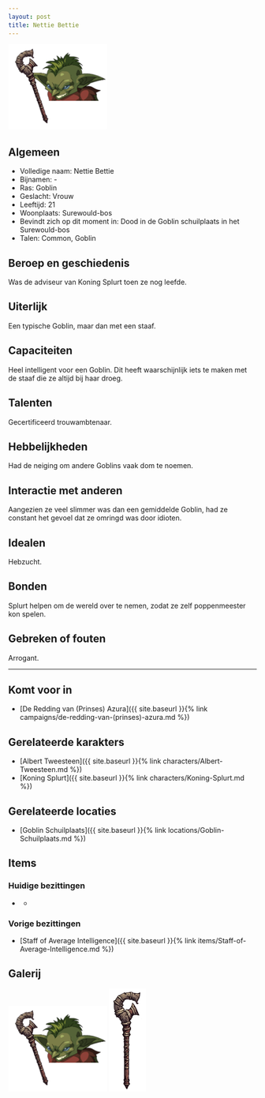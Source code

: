 ```yaml
---
layout: post
title: Nettie Bettie
---
```


<img src="../images/Nettie Bettie.png" alt="Nettie Bettie" width=200>

## Algemeen
* Volledige naam: Nettie Bettie
* Bijnamen: -
* Ras: Goblin
* Geslacht: Vrouw
* Leeftijd: 21
* Woonplaats: Surewould-bos
* Bevindt zich op dit moment in: Dood in de Goblin schuilplaats in het Surewould-bos
* Talen: Common, Goblin

## Beroep en geschiedenis
Was de adviseur van Koning Splurt toen ze nog leefde.

## Uiterlijk
Een typische Goblin, maar dan met een staaf.

## Capaciteiten
Heel intelligent voor een Goblin. Dit heeft waarschijnlijk iets te maken met de staaf die ze altijd bij haar droeg.

## Talenten
Gecertificeerd trouwambtenaar. 

## Hebbelijkheden
Had de neiging om andere Goblins vaak dom te noemen.

## Interactie met anderen
Aangezien ze veel slimmer was dan een gemiddelde Goblin, had ze constant het gevoel dat ze omringd was door idioten.

## Idealen
Hebzucht.

## Bonden
Splurt helpen om de wereld over te nemen, zodat ze zelf poppenmeester kon spelen.

## Gebreken of fouten
Arrogant.

---

## Komt voor in
* [De Redding van (Prinses) Azura]({{ site.baseurl }}{% link campaigns/de-redding-van-(prinses)-azura.md %})

## Gerelateerde karakters
* [Albert Tweesteen]({{ site.baseurl }}{% link characters/Albert-Tweesteen.md %})
* [Koning Splurt]({{ site.baseurl }}{% link characters/Koning-Splurt.md %})

## Gerelateerde locaties
* [Goblin Schuilplaats]({{ site.baseurl }}{% link locations/Goblin-Schuilplaats.md %})

## Items

### Huidige bezittingen
* -

### Vorige bezittingen
* [Staff of Average Intelligence]({{ site.baseurl }}{% link items/Staff-of-Average-Intelligence.md %})

## Galerij
<img src="../images/Nettie Bettie.png" alt="Nettie Bettie" width=200>


<img src="../images/Staff of Normal Intelligence.png" alt="Staff of Average Intelligence" width=75>